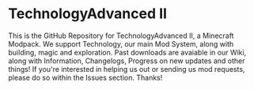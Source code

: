 # TechnologyAdvanced II
This is the GitHub Repository for TechnologyAdvanced II, a Minecraft Modpack. We support Technology, our main Mod System, along with building, magic and exploration. Past downloads are avaiable in our Wiki, along with Information, Changelogs, Progress on new updates and other things! If you're interested in helping us out or sending us mod requests, please do so within the Issues section. Thanks!


